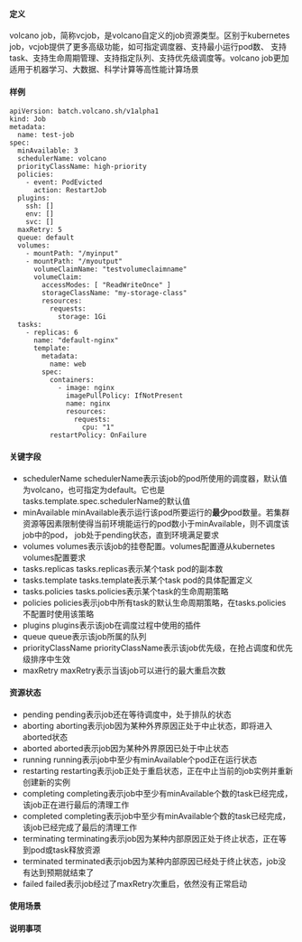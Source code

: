 #### 定义
volcano job，简称vcjob，是volcano自定义的job资源类型。区别于kubernetes job，vcjob提供了更多高级功能，如可指定调度器、支持最小运行pod数、
支持task、支持生命周期管理、支持指定队列、支持优先级调度等。volcano job更加适用于机器学习、大数据、科学计算等高性能计算场景          
#### 样例
```
apiVersion: batch.volcano.sh/v1alpha1
kind: Job
metadata:
  name: test-job
spec:
  minAvailable: 3
  schedulerName: volcano
  priorityClassName: high-priority
  policies:
    - event: PodEvicted
      action: RestartJob
  plugins:
    ssh: []
    env: []
    svc: []
  maxRetry: 5
  queue: default
  volumes:
    - mountPath: "/myinput"
    - mountPath: "/myoutput"
      volumeClaimName: "testvolumeclaimname"
      volumeClaim:
        accessModes: [ "ReadWriteOnce" ]
        storageClassName: "my-storage-class"
        resources:
          requests:
            storage: 1Gi
  tasks:
    - replicas: 6
      name: "default-nginx"
      template:
        metadata:
          name: web
        spec:
          containers:
            - image: nginx
              imagePullPolicy: IfNotPresent
              name: nginx
              resources:
                requests:
                  cpu: "1"
          restartPolicy: OnFailure
```
#### 关键字段
* schedulerName
schedulerName表示该job的pod所使用的调度器，默认值为volcano，也可指定为default。它也是tasks.template.spec.schedulerName的默认值
* minAvailable
minAvailable表示运行该pod所要运行的**最少**pod数量。若集群资源等因素限制使得当前环境能运行的pod数小于minAvailable，则不调度该job中的pod，
job处于pending状态，直到环境满足要求
* volumes
volumes表示该job的挂卷配置。volumes配置遵从kubernetes volumes配置要求
* tasks.replicas
tasks.replicas表示某个task pod的副本数
* tasks.template
tasks.template表示某个task pod的具体配置定义
* tasks.policies
tasks.policies表示某个task的生命周期策略
* policies
policies表示job中所有task的默认生命周期策略，在tasks.policies不配置时使用该策略
* plugins
plugins表示该job在调度过程中使用的插件
* queue
queue表示该job所属的队列
* priorityClassName
priorityClassName表示该job优先级，在抢占调度和优先级排序中生效
* maxRetry
maxRetry表示当该job可以进行的最大重启次数
#### 资源状态
* pending
pending表示job还在等待调度中，处于排队的状态
* aborting
aborting表示job因为某种外界原因正处于中止状态，即将进入aborted状态
* aborted
aborted表示job因为某种外界原因已处于中止状态
* running
running表示job中至少有minAvailable个pod正在运行状态
* restarting
restarting表示job正处于重启状态，正在中止当前的job实例并重新创建新的实例
* completing
completing表示job中至少有minAvailable个数的task已经完成，该job正在进行最后的清理工作
* completed
completing表示job中至少有minAvailable个数的task已经完成，该job已经完成了最后的清理工作
* terminating
terminating表示job因为某种内部原因正处于终止状态，正在等到pod或task释放资源
* terminated
terminated表示job因为某种内部原因已经处于终止状态，job没有达到预期就结束了
* failed
failed表示job经过了maxRetry次重启，依然没有正常启动
#### 使用场景
#### 说明事项
